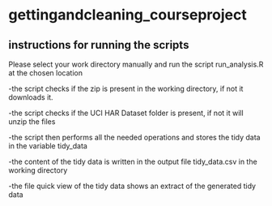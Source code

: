 # gettingandcleaning_courseproject
## instructions for running the scripts

Please select your work directory manually and run the script run_analysis.R at the chosen location

-the script checks if the zip is present in the working directory, if not it downloads it.

-the script checks if the UCI HAR Dataset folder is present, if not it will unzip the files

-the script then performs all the needed operations and stores the tidy data in the variable tidy_data

-the content of the tidy data is written in the output file tidy_data.csv in the working directory

-the file quick view of the tidy data shows an extract of the generated tidy data

